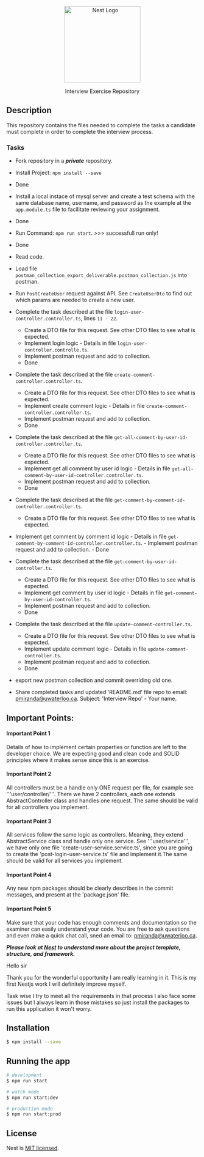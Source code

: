 <p align="center">
  <a href="http://nestjs.com/" target="blank"><img src="https://nestjs.com/img/logo-small.svg" width="200" alt="Nest Logo" /></a>
</p>
  <p align="center"> Interview Exercise Repository</p>

## Description

This repository contains the files needed to complete the tasks a candidate must complete in order to complete the interview process.

### Tasks
  - Fork repository in a ***private*** repository.
  - Install Project: `npm install --save`
  - Done

  - Install a local instace of mysql server and create a test schema with the same database name, username, and password as the example at the `app.module.ts` file to facilitate reviewing your assignment.
  - Done

  - Run Command: `npm run start`. >>> successfull run only!
  - Done

  - Read code.
  - Load file `postman_collection_export_deliverable.postman_collection.js` into postman. 
  -  Run `PostCreateUser` request against API. See `CreateUserDto` to find out which params
  are needed to create a new user.
   
  - Complete the task described at the file `login-user-controller.controller.ts`, lines `11 - 22`.
    - Create a DTO file for this request. See other DTO files to see what is expected.
    - Implement login logic - Details in file `login-user-controller.controlle.ts`.
    - Implement postman request and add to collection.
    - Done


  - Complete the task described at the file `create-comment-controller.controller.ts`.
    - Create a DTO file for this request. See other DTO files to see what is expected.
    - Implement create comment logic - Details in file `create-comment-controller.controller.ts`.
    - Implement postman request and add to collection.
    - Done


  - Complete the task described at the file `get-all-comment-by-user-id-controller.controller.ts`.
    - Create a DTO file for this request. See other DTO files to see what is expected.
    - Implement get all comment by user id logic - Details in file `get-all-comment-by-user-id-controller.controller.ts`.
    - Implement postman request and add to collection.
    - Done


  - Complete the task described at the file `get-comment-by-comment-id-controller.controller.ts`.
    - Create a DTO file for this request. See other DTO files to see what is expected.
   - Implement get comment by comment id logic - Details in file `get-comment-by-comment-id-controller.controller.ts`.
    - Implement postman request and add to collection.
    - Done


  - Complete the task described at the file `get-comment-by-user-id-controller.ts`.
    - Create a DTO file for this request. See other DTO files to see what is expected.
    - Implement get comment by user id logic - Details in file `get-comment-by-user-id-controller.ts`.
    - Implement postman request and add to collection.
    - Done


  - Complete the task described at the file `update-comment-controller.ts`.
    - Create a DTO file for this request. See other DTO files to see what is expected.
    - Implement update comment logic - Details in file `update-comment-controller.ts`.
    - Implement postman request and add to collection.
    - Done


  - export new postman collection and commit overriding old one.
  - Share completed tasks and updated 'README.md' file repo to email: pmiranda@uwaterloo.ca. Subject: 'Interview Repo' - Your name.

## Important Points:

#### Important Point 1
Details of how to implement certain properties or function are left to the developer choice. We are expecting good and clean code and SOLID principles where it makes sense since this is an exercise.
#### Important Point 2
All controllers must be a handle only ONE request per file, for example see '''user/controller/'''. There we have 2 controllers, each one extends AbstractController class and handles one request. The same should be valid for all controllers you implement.
#### Important Point 3
All services follow the same logic as controllers. Meaning, they extend AbstractService class and handle only one service. See '''user/service''', we have only one file 'create-user-service.service.ts', since you are going to create the 'post-login-user-service.ts' file and implement it.The same should be valid for all services you implement.
#### Important Point 4 
Any new npm packages should be clearly describes in the commit messages, and present at the 'package.json' file.
#### Important Point 5
Make sure that your code has enough comments and documentation so the examiner can easily understand your code. You are free to ask questions and even make a quick chat call, sned an email to: pmiranda@uwaterloo.ca.

***Please look at [Nest](https://github.com/nestjs/nest) to understand more about the project template, structure, and framework.***


Hello sir

Thank you for the wonderful opportunity I am really learning in it. This is my first Nestjs work I will definitely improve myself.

Task wise I try to meet all the requirements in that process I also face some issues but I always learn in those mistakes so just install the packages to run this application it won't worry.


## Installation

```bash
$ npm install --save
```

## Running the app

```bash
# development
$ npm run start

# watch mode
$ npm run start:dev

# production mode
$ npm run start:prod
```

## License

Nest is [MIT licensed](LICENSE).
